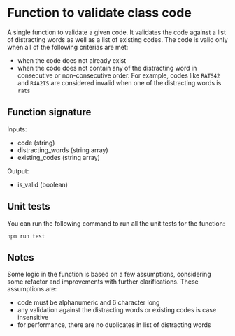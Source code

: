 # Function to validate class code

A single function to validate a given code. It validates the code against a list of distracting words as well as a list of existing codes. The code is valid only when all of the following criterias are met:

- when the code does not already exist
- when the code does not contain any of the distracting word in consecutive or non-consecutive order. For example, codes like `RATS42` and `R4A2TS` are considered invalid when one of the distracting words is `rats`

## Function signature

Inputs: 
- code (string)
- distracting_words (string array)
- existing_codes (string array)

Output:
- is_valid (boolean)

## Unit tests

You can run the following command to run all the unit tests for the function:

```
npm run test
```

## Notes

Some logic in the function is based on a few assumptions, considering some refactor and improvements with further clarifications. These assumptions are:

- code must be alphanumeric and 6 character long
- any validation against the distracting words or existing codes is case insensitive
- for performance, there are no duplicates in list of distracting words

